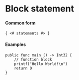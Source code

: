# Block statement

#### Common form

```
{ <# statements #> }
```

#### Examples

```
public func main () -> Int32 {
	// function block
	printf("Hello World!\n")
	return 0
}
```